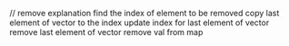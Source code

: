 // remove explanation
find the index of element to be removed
copy last element of vector to the index
update index for last element of vector
remove last element of vector
remove val from map